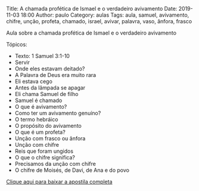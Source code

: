 Title: A chamada profética de Ismael e o verdadeiro avivamento
Date: 2019-11-03 18:00
Author: paulo
Category: aulas
Tags: aula, samuel, avivamento, chifre, unção, profeta, chamado, israel, avivar, palavra, vaso, ânfora, frasco

Aula sobre a chamada profética de Ismael e o verdadeiro avivamento

Tópicos:

- Texto: 1 Samuel 3:1-10
- Servir
- Onde eles estavam deitado?
- A Palavra de Deus era muito rara
- Eli estava cego
- Antes da lâmpada se apagar
- Eli chama Samuel de filho
- Samuel é chamado
- O que é avivamento?
- Como ter um avivamento genuíno?
- O termo hebráico
- O propósito do avivamento
- O que é um profeta?
- Unção com frasco ou ânfora
- Unção com chifre
- Reis que foram ungidos
- O que o chifre significa?
- Precisamos da unção com chifre
- O chifre de Moisés, de Davi, de Ana e do povo

[Clique aqui para baixar a apostila completa](https://www.dropbox.com/s/rzga8uea4sudtxi/Aula%20EBD%20-%20A%20chamada%20prof%C3%A9tica%20de%20Ismael%20e%20o%20verdadeiro%20avivamento%20-%2003_11_2019.pdf?dl=1)